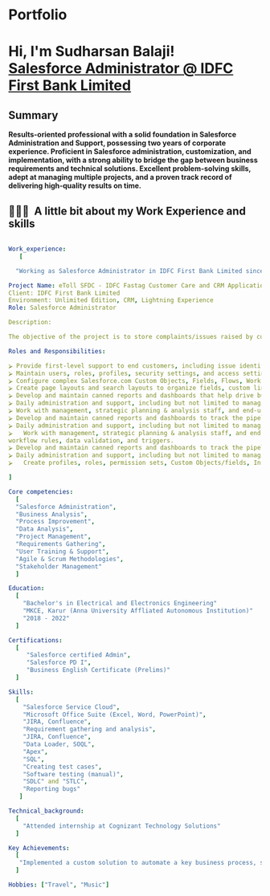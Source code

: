 # Portfolio
<h1>Hi, I'm Sudharsan Balaji! <br/><a href="https://github.com/SudharsanBalaji/Portfolio/blob/main/README.md">Salesforce Administrator @ IDFC First Bank Limited</a></h1>

<h2>Summary</h2>
    <b>Results-oriented professional with a solid foundation in Salesforce Administration and Support, possessing two years of corporate experience. Proficient in Salesforce administration, customization, and implementation, with a strong ability to bridge the gap between business requirements and technical solutions. Excellent problem-solving skills, adept at managing multiple projects, and a proven track record of delivering high-quality results on time.
</b>

<h2> 👨🏻‍💻 &nbsp;A little bit about my Work Experience and skills</h2>

```yaml

Work_experience:
   [

  "Working as Salesforce Administrator in IDFC First Bank Limited since Oct 2022"

Project Name: eToll SFDC - IDFC Fastag Customer Care and CRM Application
Client: IDFC First Bank Limited
Environment: Unlimited Edition, CRM, Lightning Experience
Role: Salesforce Administrator

Description:

The objective of the project is to store complaints/issues raised by customers and resolve them efficiently with a lower TAT. Additionally, the CRM will be used for cross-selling, upselling, and identifying opportunities.

Roles and Responsibilities:

⮚ Provide first-level support to end customers, including issue identification and resolution/escalation.
⮚ Maintain users, roles, profiles, security settings, and access settings.
⮚ Configure complex Salesforce.com Custom Objects, Fields, Flows, Workflows, Approval Processes, etc., as needed.
⮚ Create page layouts and search layouts to organize fields, custom links, related lists, and other components on record detail and edit pages.
⮚ Develop and maintain canned reports and dashboards that help drive business decisions.
⮚ Daily administration and support, including but not limited to managing multiple users’ setup, profiles, and roles, customization of objects, fields, record types, sharing rules, page layouts, and validations to support vital business functions.
⮚ Work with management, strategic planning & analysis staff, and end-users to create and manage complex workflow rules, data validation, and triggers.
⮚ Develop and maintain canned reports and dashboards to track the pipeline for management visibility.
⮚ Daily administration and support, including but not limited to managing multiple users’ setup, profiles and roles, customization of objects, fields, record types, sharing rules, page layouts and validations to support vital business functions.
⮚	Work with management, strategic planning & analysis staff, and end-users to create and manage complex.
workflow rules, data validation, and triggers.
⮚ Develop and maintain canned reports and dashboards to track the pipeline for management visibility.
⮚ Daily administration and support, including but not limited to managing multiple users’ setup, profiles, and roles, customization of objects, fields, record types, sharing rules, and page layouts and validations to support vital business functions.
⮚	Create profiles, roles, permission sets, Custom Objects/fields, Installation of AppExchange packages.

]

Core competencies:
  [
  "Salesforce Administration",
  "Business Analysis",
  "Process Improvement",
  "Data Analysis",
  "Project Management",
  "Requirements Gathering",
  "User Training & Support",
  "Agile & Scrum Methodologies",
  "Stakeholder Management"
  ]

Education:
  [
    "Bachelor's in Electrical and Electronics Engineering"
    "MKCE, Karur (Anna University Affliated Autonomous Institution)"
    "2018 - 2022"
  ]

Certifications:
  [
     "Salesforce certified Admin",
     "Salesforce PD I",
     "Business English Certificate (Prelims)"
  ]

Skills:
  [
    "Salesforce Service Cloud",
    "Microsoft Office Suite (Excel, Word, PowerPoint)",
    "JIRA, Confluence",
    "Requirement gathering and analysis",
    "JIRA, Confluence",
    "Data Loader, SOQL",
    "Apex",
    "SQL",
    "Creating test cases",
    "Software testing (manual)",
    "SDLC" and "STLC",
    "Reporting bugs"
   ]

Technical_background:
  [
    "Attended internship at Cognizant Technology Solutions"
  ]

Key Achievements:
  [
   "Implemented a custom solution to automate a key business process, saving the team work hours."
  ]

Hobbies: ["Travel", "Music"]
```
